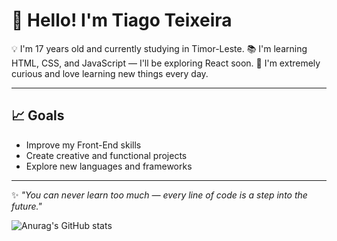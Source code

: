 # 👋 Hello! I'm Tiago Teixeira 

💡 I'm 17 years old and currently studying in Timor-Leste.
📚 I'm learning HTML, CSS, and JavaScript — I'll be exploring React soon.
🚀 I'm extremely curious and love learning new things every day.

---

## 📈 Goals
- Improve my Front-End skills
- Create creative and functional projects
- Explore new languages and frameworks

---
✨ *"You can never learn too much — every line of code is a step into the future."*


![Anurag's GitHub stats](https://github-readme-stats.vercel.app/api?username=TiagovskiCode&show_icons=true&theme=tokyonight)
